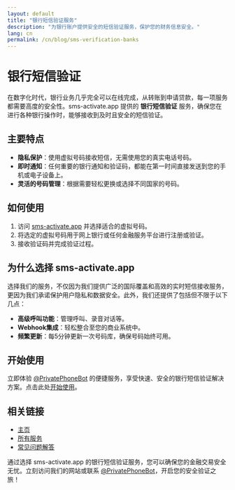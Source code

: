 ```yaml
---
layout: default
title: "银行短信验证服务"
description: "为银行账户提供安全的短信验证服务，保护您的财务信息安全。"
lang: cn
permalink: /cn/blog/sms-verification-banks
---
```


# 银行短信验证

在数字化时代，银行业务几乎完全可以在线完成，从转账到申请贷款，每一项服务都需要高度的安全性。sms-activate.app 提供的 **银行短信验证** 服务，确保您在进行各种银行操作时，能够接收到及时且安全的短信验证。

## 主要特点

- **隐私保护**：使用虚拟号码接收短信，无需使用您的真实电话号码。
- **即时通知**：任何重要的银行通知和验证码，都能在第一时间直接发送到您的手机或电子设备上。
- **灵活的号码管理**：根据需要轻松更换或选择不同国家的号码。

## 如何使用

1. 访问 [sms-activate.app](https://sms-activate.app) 并选择适合的虚拟号码。
2. 将选定的虚拟号码用于网上银行或任何金融服务平台进行注册或验证。
3. 接收验证码并完成验证过程。

## 为什么选择 sms-activate.app

选择我们的服务，不仅因为我们提供广泛的国际覆盖和高效的实时短信接收服务，更因为我们承诺保护用户隐私和数据安全。此外，我们还提供了包括但不限于以下几点：

- **高级呼叫功能**：管理呼叫、录音对话等。
- **Webhook集成**：轻松整合至您的商业系统中。
- **频繁更新**：每5分钟更新一次号码库，确保号码始终可用。

## 开始使用

立即体验 [@PrivatePhoneBot](https://t.me/PrivatePhoneBot) 的便捷服务，享受快速、安全的银行短信验证解决方案。点击此处[开始使用](/cn/get-started)。

## 相关链接

- [主页](/cn/)
- [所有服务](/cn/services)
- [常见问题解答](/cn/faq)

通过选择 sms-activate.app 的银行短信验证服务，您可以确保您的金融交易安全无忧。立刻访问我们的网站或联系 [@PrivatePhoneBot](https://t.me/PrivatePhoneBot)，开启您的安全验证之旅！